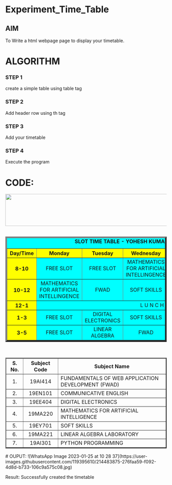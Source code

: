 # Experiment_Time_Table

## AIM
To Write a html webpage page to display your timetable.

# ALGORITHM
### STEP 1
create a simple table using table tag
### STEP 2
Add header row using th tag
### STEP 3
Add your timetable
### STEP 4
Execute the program

# CODE:
<!DOCTYPE html>
<html lang="en">
<head>
<title>Slot Timetable</title>
</head>
<body>
<center>
<img src="/static/images/logo.png" height="100" width="540">
</center>
<br>
<table align="center" width="540" cellspacing="2" cellpadding="4" border="5" bgcolor="cyan">
<caption><b>SLOT TIME TABLE - YOHESH KUMAR (22008459)</b></caption>
<tr align="center">
<th bgcolor="yellow">Day/Time</th>
<th bgcolor="yellow">Monday</th>
<th bgcolor="yellow">Tuesday</th>
<th bgcolor="yellow">Wednesday</th>
<th bgcolor="yellow">Thursday</th>
<th bgcolor="yellow">Friday</th>
</tr>
<tr align="center">
<th bgcolor="yellow">8-10</th>
<td >FREE SLOT</td>
<td>FREE SLOT</td>
<td>MATHEMATICS FOR ARTIFICIAL INTELLINGENCE</td>
<td>COMMUNICATIVE ENGLISH</td>
<td>FREE SLOT</td>
</tr>
<tr align="center">
<th bgcolor="yellow">10-12</th>
<td>MATHEMATICS FOR ARTIFICIAL INTELLINGENCE</td>
<td> FWAD</td>
<td>SOFT SKILLS</td>
<td>FREE SLOT</td>
<td>COMMUNICATIVE ENGLISH</td>
</tr>
<tr>
<th bgcolor="yellow">12-1</th>
<td colspan="5" align="center">L U N C H</td>
</tr>
<tr align="center">
<th bgcolor="yellow">1-3</th>
<td > FREE SLOT </td>
<td>DIGITAL ELECTRONICS</td>
<td>SOFT SKILLS</td>
<td>FWAD</td>
<td>FREE SLOT </td>
</tr>
<tr align="center">
<th bgcolor="yellow">3-5</th>
<td > FREE SLOT </td>
<td>LINEAR ALGEBRA</td>
<td>FWAD</td>
<td>PYTHON PROGRAMMING</td>
</tr>
</table>
<br>
<table align="center" cellspacing="2" cellpadding="4" border="2">
<tr align="center">
<th>S. No.</th>
<th>Subject Code</th>
<th>Subject Name</th>
</tr>
<tr>
<td align="center">1.</td>
<td align="center">19AI414</td>
<td>FUNDAMENTALS OF WEB APPLICATION DEVELOPMENT (FWAD)</td>
</tr>
<tr>
<td align="center">2.</td>
<td align="center">19EN101</td>
<td>COMMUNICATIVE ENGLISH</td>
</tr>
<tr>
<td align="center">3.</td>
<td align="center">19EE404</td>
<td>DIGITAL ELECTRONICS</td>
</tr>
<tr>
<td align="center">4.</td>
<td align="center">19MA220</td>
<td>MATHEMATICS FOR ARTIFICIAL INTELLIGENCE</td>
</tr>
<tr>
<td align="center">5.</td>
<td align="center">19EY701</td>
<td>SOFT SKILLS</td>
</tr>
<tr>
<td align="center">6.</td>
<td align="center">19MA221</td>
<td>LINEAR ALGEBRA LABORATORY</td>
</tr>
<tr>
<td align="center">7.</td>
<td align="center">19AI301</td>
<td>PYTHON PROGRAMMING</td>
</tr>



</table>
</body>
</html>
# OUPUT:
![WhatsApp Image 2023-01-25 at 10 28 37](https://user-images.githubusercontent.com/119395610/214483875-276faa59-f092-4d8d-b733-106c9a575c08.jpg)

Result:
Successfully created the timetable



